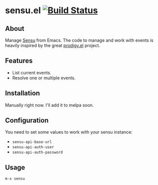 # sensu.el [![Build Status](https://api.travis-ci.org/areina/sensu.el.png?branch=master)](http://travis-ci.org/areina/sensu.el)

## About

Manage [Sensu](http://sensuapp.org/) from Emacs.
The code to manage and work with events is heavily inspired by the great [prodigy.el](http://github.com/rejeep/prodigy.el) project.

## Features

- List current events.
- Resolve one or multiple events.

## Installation

Manually right now. I'll add it to melpa soon.

## Configuration

You need to set some values to work with your sensu instance:

- `sensu-api-base-url`
- `sensu-api-auth-user`
- `sensu-api-auth-password`

## Usage

`m-x sensu`


